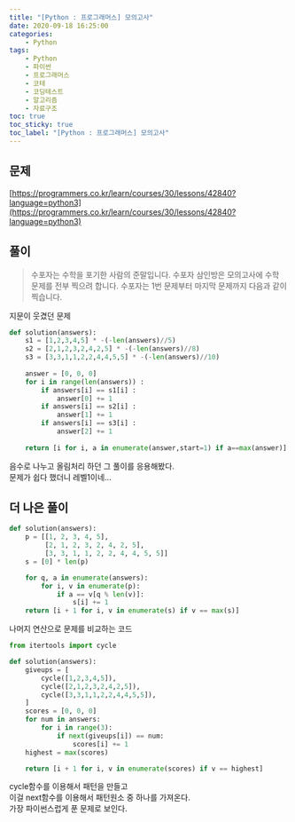 ```yaml
---
title: "[Python : 프로그래머스] 모의고사"
date: 2020-09-18 16:25:00
categories:
    - Python
tags:
    - Python
    - 파이썬
    - 프로그래머스
    - 코테
    - 코딩테스트
    - 알고리즘
    - 자료구조
toc: true
toc_sticky: true
toc_label: "[Python : 프로그래머스] 모의고사"
---
```

## 문제
[https://programmers.co.kr/learn/courses/30/lessons/42840?language=python3](https://programmers.co.kr/learn/courses/30/lessons/42840?language=python3)
## 풀이
> 수포자는 수학을 포기한 사람의 준말입니다. 수포자 삼인방은 모의고사에 수학 문제를 전부 찍으려 합니다. 수포자는 1번 문제부터 마지막 문제까지 다음과 같이 찍습니다.

지문이 웃겼던 문제  
```python
def solution(answers):
    s1 = [1,2,3,4,5] * -(-len(answers)//5)
    s2 = [2,1,2,3,2,4,2,5] * -(-len(answers)//8)
    s3 = [3,3,1,1,2,2,4,4,5,5] * -(-len(answers)//10)
    
    answer = [0, 0, 0]
    for i in range(len(answers)) :
        if answers[i] == s1[i] :
            answer[0] += 1
        if answers[i] == s2[i] :
            answer[1] += 1
        if answers[i] == s3[i] :
            answer[2] += 1
    
    return [i for i, a in enumerate(answer,start=1) if a==max(answer)]
```
음수로 나누고 올림처리 하던 그 풀이를 응용해봤다.  
문제가 쉽다 했더니 레벨1이네...  

## 더 나은 풀이
```python
def solution(answers):
    p = [[1, 2, 3, 4, 5],
         [2, 1, 2, 3, 2, 4, 2, 5],
         [3, 3, 1, 1, 2, 2, 4, 4, 5, 5]]
    s = [0] * len(p)

    for q, a in enumerate(answers):
        for i, v in enumerate(p):
            if a == v[q % len(v)]:
                s[i] += 1
    return [i + 1 for i, v in enumerate(s) if v == max(s)]
```
나머지 연산으로 문제를 비교하는 코드  
  
```python
from itertools import cycle

def solution(answers):
    giveups = [
        cycle([1,2,3,4,5]),
        cycle([2,1,2,3,2,4,2,5]),
        cycle([3,3,1,1,2,2,4,4,5,5]),
    ]
    scores = [0, 0, 0]
    for num in answers:
        for i in range(3):
            if next(giveups[i]) == num:
                scores[i] += 1
    highest = max(scores)

    return [i + 1 for i, v in enumerate(scores) if v == highest]
```
cycle함수를 이용해서 패턴을 만들고  
이걸 next함수를 이용해서 패턴원소 중 하나를 가져온다.  
가장 파이썬스럽게 푼 문제로 보인다.  